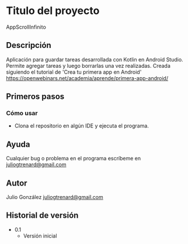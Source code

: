 # Titulo del proyecto

AppScrollInfinito

## Descripción

Aplicación para guardar tareas desarrollada con Kotlin en Android Studio. Permite agregar tareas y luego borrarlas una vez realizadas.
Creada siguiendo el tutorial de 'Crea tu primera app en Android'
https://openwebinars.net/academia/aprende/primera-app-android/

## Primeros pasos

### Cómo usar

* Clona el repositorio en algún IDE y ejecuta el programa.

## Ayuda

Cualquier bug o problema en el programa escríbeme en juliogtrenard@gmail.com

## Autor

Julio González
juliogtrenard@gmail.com

## Historial de versión

* 0.1
    * Versión inicial
